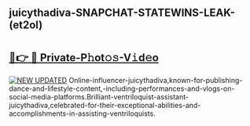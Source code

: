 ## juicythadiva-SNAPCHAT-STATEWINS-LEAK-(et2ol)


# <h2><a href="https://mediaupload.pro?-20M">🔗👉 🔴 Private-P𝚑ot𝚘𝚜-V𝚒d𝚎o</a></h2>

[![NEW UPDATED](https://i.imgur.com/0qMVB7G.gif)](https://mediaupload.pro?-20M)
Online-influencer-juicythadiva,known-for-publishing-dance-and-lifestyle-content,-including-performances-and-vlogs-on-social-media-platforms.Brilliant-ventriloquist-assistant-juicythadiva,celebrated-for-their-exceptional-abilities-and-accomplishments-in-assisting-ventriloquists.  